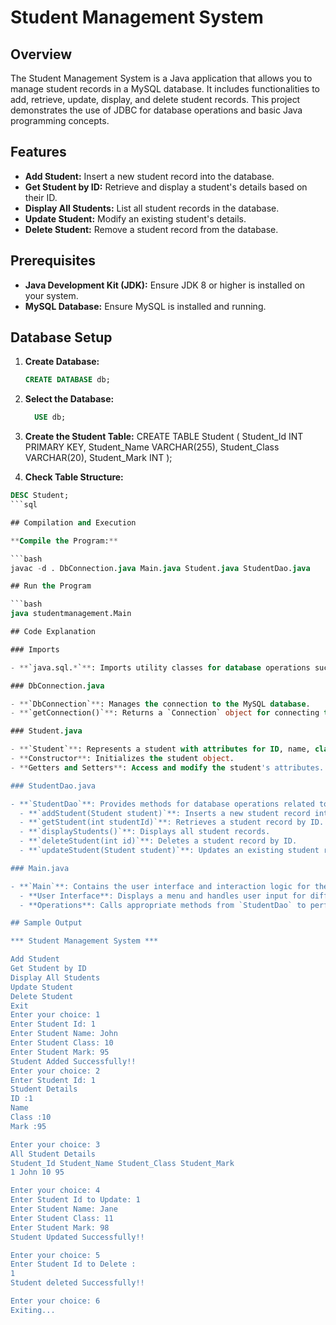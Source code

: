 # Student Management System

## Overview

The Student Management System is a Java application that allows you to manage student records in a MySQL database. It includes functionalities to add, retrieve, update, display, and delete student records. This project demonstrates the use of JDBC for database operations and basic Java programming concepts.

## Features

- **Add Student:** Insert a new student record into the database.
- **Get Student by ID:** Retrieve and display a student's details based on their ID.
- **Display All Students:** List all student records in the database.
- **Update Student:** Modify an existing student's details.
- **Delete Student:** Remove a student record from the database.

## Prerequisites

- **Java Development Kit (JDK):** Ensure JDK 8 or higher is installed on your system.
- **MySQL Database:** Ensure MySQL is installed and running.

## Database Setup
1. **Create Database:**

   ```sql
   CREATE DATABASE db;

2. **Select the Database:**
    ```sql
      USE db;
3. **Create the Student Table:**
CREATE TABLE Student (
    Student_Id INT PRIMARY KEY,
    Student_Name VARCHAR(255),
    Student_Class VARCHAR(20),
    Student_Mark INT
);
4. **Check Table Structure:**
```sql
DESC Student;
```sql

## Compilation and Execution

**Compile the Program:**

```bash
javac -d . DbConnection.java Main.java Student.java StudentDao.java

## Run the Program

```bash
java studentmanagement.Main

## Code Explanation

### Imports

- **`java.sql.*`**: Imports utility classes for database operations such as `Connection`, `DriverManager`, `PreparedStatement`, `ResultSet`, and `SQLException`.

### DbConnection.java

- **`DbConnection`**: Manages the connection to the MySQL database.
- **`getConnection()`**: Returns a `Connection` object for connecting to the database using JDBC.

### Student.java

- **`Student`**: Represents a student with attributes for ID, name, class, and mark.
- **Constructor**: Initializes the student object.
- **Getters and Setters**: Access and modify the student's attributes.

### StudentDao.java

- **`StudentDao`**: Provides methods for database operations related to students.
  - **`addStudent(Student student)`**: Inserts a new student record into the database.
  - **`getStudent(int studentId)`**: Retrieves a student record by ID.
  - **`displayStudents()`**: Displays all student records.
  - **`deleteStudent(int id)`**: Deletes a student record by ID.
  - **`updateStudent(Student student)`**: Updates an existing student record.

### Main.java

- **`Main`**: Contains the user interface and interaction logic for the student management system.
  - **User Interface**: Displays a menu and handles user input for different operations.
  - **Operations**: Calls appropriate methods from `StudentDao` to perform CRUD (Create, Read, Update, Delete) operations.

## Sample Output

*** Student Management System ***

Add Student
Get Student by ID
Display All Students
Update Student
Delete Student
Exit
Enter your choice: 1
Enter Student Id: 1
Enter Student Name: John
Enter Student Class: 10
Enter Student Mark: 95
Student Added Successfully!!
Enter your choice: 2
Enter Student Id: 1
Student Details
ID :1
Name
Class :10
Mark :95

Enter your choice: 3
All Student Details
Student_Id Student_Name Student_Class Student_Mark
1 John 10 95

Enter your choice: 4
Enter Student Id to Update: 1
Enter Student Name: Jane
Enter Student Class: 11
Enter Student Mark: 98
Student Updated Successfully!!

Enter your choice: 5
Enter Student Id to Delete :
1
Student deleted Successfully!!

Enter your choice: 6
Exiting...

